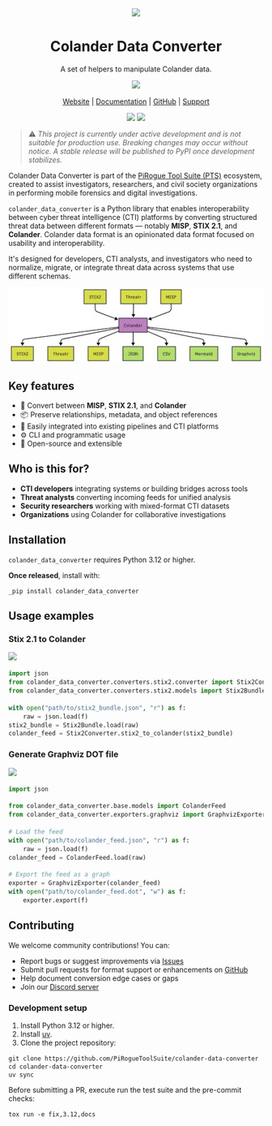 <div align="center">
<img width="60px" src="https://pts-project.org/logos/colander-data-converter/colander-data-converter-logo.png">
<h1>Colander Data Converter</h1>
<p>
A set of helpers to manipulate Colander data.
</p>
<p>
<img src="https://img.shields.io/badge/License-GPL_v3-8A2BE2">
</p>
<p>
<a href="https://pts-project.org">Website</a> |
<a href="https://pts-project.org/colander-data-converter/">Documentation</a> |
<a href="https://github.com/PiRogueToolSuite/colander-data-converter">GitHub</a> |
<a href="https://discord.gg/qGX73GYNdp">Support</a>
</p>
<p>
<img src="https://github.com/PiRogueToolSuite/colander-data-converter/actions/workflows/test.yml/badge.svg">
<a href="https://codecov.io/gh/PiRogueToolSuite/colander-data-converter" >
<img src="https://codecov.io/gh/PiRogueToolSuite/colander-data-converter/graph/badge.svg?token=P1Y783DUDA"/>
</a>
</p>
</div>

> ⚠️ *This project is currently under active development and is not suitable for production use. Breaking changes may occur without notice. A stable release will be published to PyPI once development stabilizes.*

Colander Data Converter is part of the [PiRogue Tool Suite (PTS)](https://pts-project.org) ecosystem, created to assist investigators, researchers, and civil society organizations in performing mobile forensics and digital investigations.

`colander_data_converter` is a Python library that enables interoperability between cyber threat intelligence (CTI) platforms by converting structured threat data between different formats — notably **MISP**, **STIX 2.1**, and **Colander**. Colander data format is an opinionated data format focused on usability and interoperability.

It's designed for developers, CTI analysts, and investigators who need to normalize, migrate, or integrate threat data across systems that use different schemas.

![](https://github.com/PiRogueToolSuite/colander-data-converter/raw/main/docs/_static/img/conversions.png)

## Key features

- 🔄 Convert between **MISP**, **STIX 2.1**, and **Colander**
- 📦 Preserve relationships, metadata, and object references
- 🧩 Easily integrated into existing pipelines and CTI platforms
- ⚙️ CLI and programmatic usage
- 📖 Open-source and extensible

## Who is this for?

- **CTI developers** integrating systems or building bridges across tools
- **Threat analysts** converting incoming feeds for unified analysis
- **Security researchers** working with mixed-format CTI datasets
- **Organizations** using Colander for collaborative investigations

## Installation
`colander_data_converter` requires Python 3.12 or higher.

**Once released**, install with:
```
_pip install colander_data_converter
```

## Usage examples
### Stix 2.1 to Colander

![](https://pts-project.org/colander-data-converter/_images/stix2_mermaid.png)

```python
import json
from colander_data_converter.converters.stix2.converter import Stix2Converter
from colander_data_converter.converters.stix2.models import Stix2Bundle

with open("path/to/stix2_bundle.json", "r") as f:
    raw = json.load(f)
stix2_bundle = Stix2Bundle.load(raw)
colander_feed = Stix2Converter.stix2_to_colander(stix2_bundle)
```

### Generate Graphviz DOT file

![](https://pts-project.org/colander-data-converter/_images/graphviz.png)

```python
import json

from colander_data_converter.base.models import ColanderFeed
from colander_data_converter.exporters.graphviz import GraphvizExporter

# Load the feed
with open("path/to/colander_feed.json", "r") as f:
    raw = json.load(f)
colander_feed = ColanderFeed.load(raw)

# Export the feed as a graph
exporter = GraphvizExporter(colander_feed)
with open("path/to/colander_feed.dot", "w") as f:
    exporter.export(f)
```

## Contributing

We welcome community contributions! You can:

* Report bugs or suggest improvements via [Issues](https://github.com/PiRogueToolSuite/colander-data-converter/issues)
* Submit pull requests for format support or enhancements on [GitHub](https://github.com/PiRogueToolSuite/colander-data-converter)
* Help document conversion edge cases or gaps
* Join our [Discord server](https://discord.gg/qGX73GYNdp)

### Development setup

1. Install Python 3.12 or higher.
2. Install [uv](https://docs.astral.sh/uv/).
3. Clone the project repository:

```
git clone https://github.com/PiRogueToolSuite/colander-data-converter
cd colander-data-converter
uv sync
```

Before submitting a PR, execute run the test suite and the pre-commit checks:
```
tox run -e fix,3.12,docs
```
